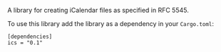 A library for creating iCalendar files as specified in RFC 5545.

To use this library add the library as a dependency in your `Cargo.toml`:
```
[dependencies]
ics = "0.1"
```